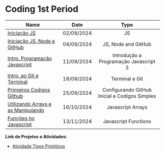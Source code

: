 
# Coding 1st Period

| Name    | Date          | Type     | 
| --------|:-------------:| :-----:  | 
| [Iniciação JS](https://github.com/luanvfm/Code-Notebook/blob/main/Coding_1/Javascript_Classes/Inicia%C3%A7%C3%A3o%20Ao%20Java%20Script.md) | 02/09/2024     | JS      |
| [Iniciação JS, Node e GitHub](https://github.com/luanvfm/Code-Notebook/blob/main/Coding_1/Javascript_Classes/Inicia%C3%A7%C3%A3o%20JS%20NODE%20E%20GIT.md)   | 04/09/2024     | JS, Node and GitHub      |
| [Intro. Programação Javascript](https://github.com/luanvfm/Code-Notebook/blob/main/Coding_1/Javascript_Classes/Introdu%C3%A7%C3%A3o%20a%20Programa%C3%A7%C3%A3o%20Javascript%203.md)    | 11/09/2024    | Introdução a Programação Javascript 3 |
| [Intro. ao Git e Terminal](https://github.com/luanvfm/Code-Notebook/blob/main/Coding_1/Javascript_Classes/Introducao%20ao%20Git%20e%20Terminal.md)    | 18/09/2024    | Terminal e Git |
| [Primeiros Codigos Github](https://github.com/luanvfm/Code-Notebook/blob/main/Coding_1/Javascript_Classes/Primeiros%20Codigos%20Github.md)      | 25/09/2024    | Configurando GitHub Inicial e Codigos Simples |
| [Utilizando Arrays e as Manipulando](https://github.com/luanvfm/Code-Notebook/blob/main/Coding_1/Javascript_Classes/Utilizando_Arrays.md)      | 16/10/2024    | Javascript Arrays  |
| [Funções no Javascript](https://github.com/luanvfm/Code-Notebook/blob/main/Coding_1/Javascript_Classes/FuncoesJavascript.md)      | 13/11/2024    | Javascript Functions  |

**Link de Projetos e Atividades:**
- [Atividade Tipos Primitivos](https://github.com/luanvfm/Code-Notebook/tree/main/Coding_1/Javascript_Classes/JSS_PROJECTS/Atv_Tipos_Primitivos)
